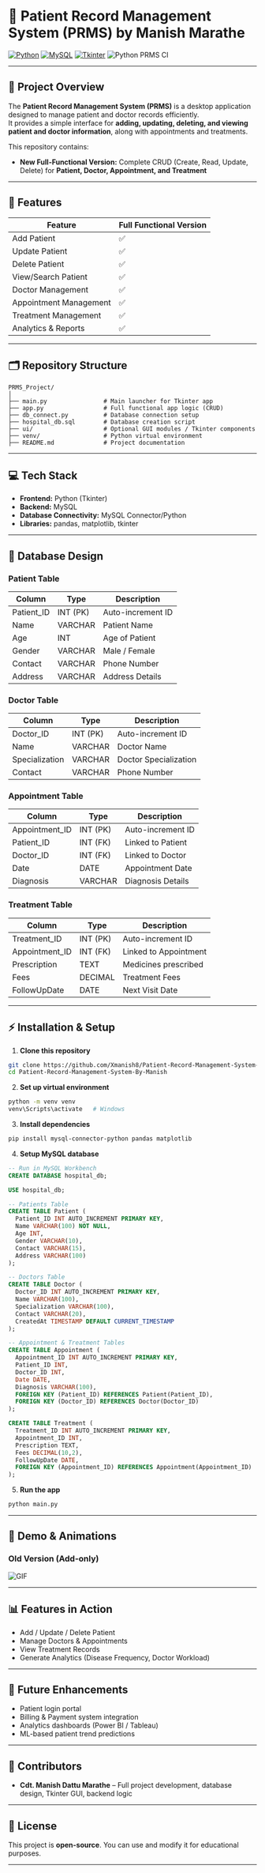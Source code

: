 
# 🏥 Patient Record Management System (PRMS) by Manish Marathe

[![Python](https://img.shields.io/badge/Python-3.12-blue)](https://www.python.org/)
[![MySQL](https://img.shields.io/badge/MySQL-8.0-orange)](https://www.mysql.com/)
[![Tkinter](https://img.shields.io/badge/Tkinter-GUI-green)](https://docs.python.org/3/library/tkinter.html)
![Python PRMS CI](https://github.com/Xmanish8/Patient-Record-Management-System-By-Manish/actions/workflows/python-prms.yml/badge.svg)

---

## 📌 **Project Overview**

The **Patient Record Management System (PRMS)** is a desktop application designed to manage patient and doctor records efficiently.  
It provides a simple interface for **adding, updating, deleting, and viewing patient and doctor information**, along with appointments and treatments.

This repository contains:

- **New Full-Functional Version:** Complete CRUD (Create, Read, Update, Delete) for **Patient, Doctor, Appointment, and Treatment**

---

## 🌟 **Features**

| Feature | Full Functional Version |
|---------|------------------------|
| Add Patient | ✅ |
| Update Patient | ✅ |
| Delete Patient | ✅ |
| View/Search Patient | ✅ |
| Doctor Management | ✅ |
| Appointment Management | ✅ |
| Treatment Management | ✅ |
| Analytics & Reports | ✅ |

---

## 🗂 **Repository Structure**
```text
PRMS_Project/
│
├── main.py                # Main launcher for Tkinter app
├── app.py                 # Full functional app logic (CRUD)
├── db_connect.py          # Database connection setup
├── hospital_db.sql        # Database creation script
├── ui/                    # Optional GUI modules / Tkinter components
├── venv/                  # Python virtual environment
├── README.md              # Project documentation
```
---

## 💻 **Tech Stack**

* **Frontend:** Python (Tkinter)
* **Backend:** MySQL
* **Database Connectivity:** MySQL Connector/Python
* **Libraries:** pandas, matplotlib, tkinter

---

## 🔧 **Database Design**

### **Patient Table**

| Column     | Type     | Description       |
| ---------- | -------- | ----------------- |
| Patient_ID | INT (PK) | Auto-increment ID |
| Name       | VARCHAR  | Patient Name      |
| Age        | INT      | Age of Patient    |
| Gender     | VARCHAR  | Male / Female     |
| Contact    | VARCHAR  | Phone Number      |
| Address    | VARCHAR  | Address Details   |

### **Doctor Table**

| Column         | Type     | Description           |
| -------------- | -------- | --------------------- |
| Doctor_ID      | INT (PK) | Auto-increment ID     |
| Name           | VARCHAR  | Doctor Name           |
| Specialization | VARCHAR  | Doctor Specialization |
| Contact        | VARCHAR  | Phone Number          |

### **Appointment Table**

| Column         | Type     | Description       |
| -------------- | -------- | ----------------- |
| Appointment_ID | INT (PK) | Auto-increment ID |
| Patient_ID     | INT (FK) | Linked to Patient |
| Doctor_ID      | INT (FK) | Linked to Doctor  |
| Date           | DATE     | Appointment Date  |
| Diagnosis      | VARCHAR  | Diagnosis Details |

### **Treatment Table**

| Column         | Type     | Description           |
| -------------- | -------- | --------------------- |
| Treatment_ID   | INT (PK) | Auto-increment ID     |
| Appointment_ID | INT (FK) | Linked to Appointment |
| Prescription   | TEXT     | Medicines prescribed  |
| Fees           | DECIMAL  | Treatment Fees        |
| FollowUpDate   | DATE     | Next Visit Date       |

---

## ⚡ **Installation & Setup**

1. **Clone this repository**

```bash
git clone https://github.com/Xmanish8/Patient-Record-Management-System-By-Manish.git
cd Patient-Record-Management-System-By-Manish
```

2. **Set up virtual environment**

```bash
python -m venv venv
venv\Scripts\activate   # Windows
```

3. **Install dependencies**

```bash
pip install mysql-connector-python pandas matplotlib
```

4. **Setup MySQL database**

```sql
-- Run in MySQL Workbench
CREATE DATABASE hospital_db;

USE hospital_db;

-- Patients Table
CREATE TABLE Patient (
  Patient_ID INT AUTO_INCREMENT PRIMARY KEY,
  Name VARCHAR(100) NOT NULL,
  Age INT,
  Gender VARCHAR(10),
  Contact VARCHAR(15),
  Address VARCHAR(100)
);

-- Doctors Table
CREATE TABLE Doctor (
  Doctor_ID INT AUTO_INCREMENT PRIMARY KEY,
  Name VARCHAR(100),
  Specialization VARCHAR(100),
  Contact VARCHAR(20),
  CreatedAt TIMESTAMP DEFAULT CURRENT_TIMESTAMP
);

-- Appointment & Treatment Tables
CREATE TABLE Appointment (
  Appointment_ID INT AUTO_INCREMENT PRIMARY KEY,
  Patient_ID INT,
  Doctor_ID INT,
  Date DATE,
  Diagnosis VARCHAR(100),
  FOREIGN KEY (Patient_ID) REFERENCES Patient(Patient_ID),
  FOREIGN KEY (Doctor_ID) REFERENCES Doctor(Doctor_ID)
);

CREATE TABLE Treatment (
  Treatment_ID INT AUTO_INCREMENT PRIMARY KEY,
  Appointment_ID INT,
  Prescription TEXT,
  Fees DECIMAL(10,2),
  FollowUpDate DATE,
  FOREIGN KEY (Appointment_ID) REFERENCES Appointment(Appointment_ID)
);
```

5. **Run the app**

```bash
python main.py
```

---

## 🎥 **Demo & Animations**

### **Old Version (Add-only)**

![GIF](https://media.giphy.com/media/3o6Zt481isNVuQI1l6/giphy.gif)

---

## 📊 **Features in Action**

* Add / Update / Delete Patient
* Manage Doctors & Appointments
* View Treatment Records
* Generate Analytics (Disease Frequency, Doctor Workload)

---

## 🔮 **Future Enhancements**

* Patient login portal
* Billing & Payment system integration
* Analytics dashboards (Power BI / Tableau)
* ML-based patient trend predictions

---

## 🤝 **Contributors**

* **Cdt. Manish Dattu Marathe** – Full project development, database design, Tkinter GUI, backend logic

---

## 📄 **License**

This project is **open-source**. You can use and modify it for educational purposes.

---
